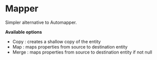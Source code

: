 # Mapper

Simpler alternative to Automapper. 

**Available options** 

- Copy : creates a shallow copy of the entity 
- Map : maps properties from source to destination entity 
- Merge : maps properties from source to destination entity if not null 